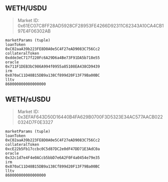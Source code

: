 ## WETH/USDU

> Market ID: 0x61EC07C8FF28AD5928CF28953FE4266D92311C62343A10CA4CB197E4F06302AB

```
marketParams (tuple)
loanToken
0xC02aaA39b223FE8D0A0e5C4F27eAD9083C756Cc2
collateralToken
0xdde3eC717f220Fc6A29D6a4Be73F91DA5b718e55
oracle
0x711F1DEB3bC986A994f0955a85108EA438CD9439
irm
0x870aC11D48B15DB9a138Cf899d20F13F79Ba00BC
lltv
860000000000000000
```

## WETH/sUSDU

> Market ID: 0x3EFAF643D50D16440B4FA629B0700F3D5323E34AC577AACB0220324D7F0E3327

```
marketParams (tuple)
loanToken
0xC02aaA39b223FE8D0A0e5C4F27eAD9083C756Cc2
collateralToken
0xcE22b5Fb17ccbc0C5d87DC2e0dF47DD71E3AdC0a
oracle
0x32c1d7e4F4e0ACcb5bbD7e6A2F0F4a0454e79e35
irm
0x870aC11D48B15DB9a138Cf899d20F13F79Ba00BC
lltv
860000000000000000
```
